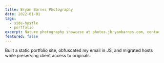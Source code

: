 ```yaml
---
title: Bryan Barnes Photography
date: 2022-01-01
tags:
  - side-hustle
  - portfolio
excerpt: Nature photography showcase at photos.jbryanbarnes.com, contact via obfuscated email.
featured: false
---
```


Built a static portfolio site, obfuscated my email in JS, and migrated hosts while preserving client access to originals.